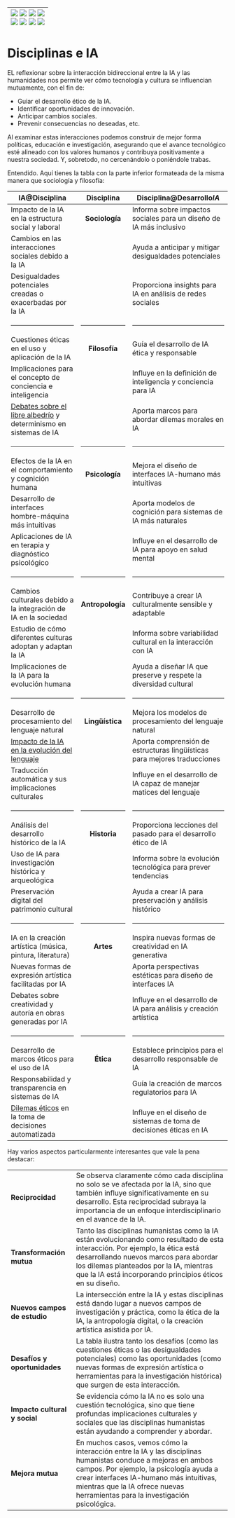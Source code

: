 <div align=right>

|[![](https://img.shields.io/badge/-Inicio-FFF?style=flat&logo=Emlakjet&logoColor=black)](/README.md) [![](https://img.shields.io/badge/-Introducción-FFF?style=flat&logo=abbrobotstudio&logoColor=black)](/documentos/intro.md) [![](https://img.shields.io/badge/-Modelos_de_lenguaje-FFF?style=flat&logo=LiveChat&logoColor=black)](/documentos/LLMs.md) [![](https://img.shields.io/badge/-Panorámica-FFF?style=flat&logo=openstreetmap&logoColor=black)](/documentos/panoramica.md)<br>  [![](https://img.shields.io/badge/-Prompts-FFF?style=flat&logo=Proton&logoColor=black)](/documentos/prompts/README.md) [![](https://img.shields.io/badge/-Ing,_de_prompts-FFF?style=flat&logo=googleearthengine&logoColor=black)](/documentos/ingenieriaDePrompts/README.md) [![](https://img.shields.io/badge/-Patrones-FFF?style=flat&logo=textpattern&logoColor=black)](/documentos/ingenieriaDePrompts/patrones/README.md) [![](https://img.shields.io/badge/-Casos_de_uso-FFF?style=flat&logo=gitbook&logoColor=black)](/documentos/casosDeUso/README.md)|
|-:|

</div>

# Disciplinas e IA

EL reflexionar sobre la interacción bidireccional entre la IA y las humanidades nos permite ver cómo tecnología y cultura se influencian mutuamente, con el fin de:

- Guiar el desarrollo ético de la IA.
- Identificar oportunidades de innovación.
- Anticipar cambios sociales.
- Prevenir consecuencias no deseadas, etc.

Al examinar estas interacciones podemos construir de mejor forma políticas, educación e investigación, asegurando que el avance tecnológico esté alineado con los valores humanos y contribuya positivamente a nuestra sociedad. Y, sobretodo, no cercenándolo o poniéndole trabas.

Entendido. Aquí tienes la tabla con la parte inferior formateada de la misma manera que sociología y filosofía:

|IA@Disciplina|Disciplina|Disciplina@Desarrollo*IA*|
|-|:-:|-|
|Impacto de la IA en la estructura social y laboral| **Sociología** |Informa sobre impactos sociales para un diseño de IA más inclusivo|
Cambios en las interacciones sociales debido a la IA||Ayuda a anticipar y mitigar desigualdades potenciales
Desigualdades potenciales creadas o exacerbadas por la IA||Proporciona insights para IA en análisis de redes sociales
|<hr/>|<hr/>|<hr>|
|Cuestiones éticas en el uso y aplicación de la IA|**Filosofía**| Guía el desarrollo de IA ética y responsable|
Implicaciones para el concepto de conciencia e inteligencia||Influye en la definición de inteligencia y conciencia para IA
[Debates sobre el libre albedrío](https://openreview.net/pdf?id=W3VsHuga3j) y determinismo en sistemas de IA||Aporta marcos para abordar dilemas morales en IA
|<hr/>|<hr/>|<hr>|
|Efectos de la IA en el comportamiento y cognición humana|**Psicología**|Mejora el diseño de interfaces IA-humano más intuitivas|
Desarrollo de interfaces hombre-máquina más intuitivas||Aporta modelos de cognición para sistemas de IA más naturales
Aplicaciones de IA en terapia y diagnóstico psicológico||Influye en el desarrollo de IA para apoyo en salud mental
|<hr/>|<hr/>|<hr>|
|Cambios culturales debido a la integración de IA en la sociedad|**Antropología**|Contribuye a crear IA culturalmente sensible y adaptable|
Estudio de cómo diferentes culturas adoptan y adaptan la IA||Informa sobre variabilidad cultural en la interacción con IA
Implicaciones de la IA para la evolución humana||Ayuda a diseñar IA que preserve y respete la diversidad cultural
|<hr/>|<hr/>|<hr>|
|Desarrollo de procesamiento del lenguaje natural|**Lingüística**|Mejora los modelos de procesamiento del lenguaje natural|
[Impacto de la IA en la evolución del lenguaje](/documentos/casosDeUso/influenciaLLMsLenguaje.md)||Aporta comprensión de estructuras lingüísticas para mejores traducciones
Traducción automática y sus implicaciones culturales||Influye en el desarrollo de IA capaz de manejar matices del lenguaje
|<hr/>|<hr/>|<hr>|
|Análisis del desarrollo histórico de la IA|**Historia**|Proporciona lecciones del pasado para el desarrollo ético de IA|
Uso de IA para investigación histórica y arqueológica||Informa sobre la evolución tecnológica para prever tendencias
Preservación digital del patrimonio cultural||Ayuda a crear IA para preservación y análisis histórico
|<hr/>|<hr/>|<hr>|
|IA en la creación artística (música, pintura, literatura)|**Artes**|Inspira nuevas formas de creatividad en IA generativa|
Nuevas formas de expresión artística facilitadas por IA||Aporta perspectivas estéticas para diseño de interfaces IA
Debates sobre creatividad y autoría en obras generadas por IA||Influye en el desarrollo de IA para análisis y creación artística
|<hr/>|<hr/>|<hr>|
|Desarrollo de marcos éticos para el uso de IA|**Ética**|Establece principios para el desarrollo responsable de IA|
Responsabilidad y transparencia en sistemas de IA||Guía la creación de marcos regulatorios para IA
[Dilemas éticos](/documentos/casosDeUso/dilemaEtico.md) en la toma de decisiones automatizada||Influye en el diseño de sistemas de toma de decisiones éticas en IA

Hay varios aspectos particularmente interesantes que vale la pena destacar:

|||
|-|-|
|**Reciprocidad**|Se observa claramente cómo cada disciplina no solo se ve afectada por la IA, sino que también influye significativamente en su desarrollo. Esta reciprocidad subraya la importancia de un enfoque interdisciplinario en el avance de la IA.|
|**Transformación mutua**|Tanto las disciplinas humanistas como la IA están evolucionando como resultado de esta interacción. Por ejemplo, la ética está desarrollando nuevos marcos para abordar los dilemas planteados por la IA, mientras que la IA está incorporando principios éticos en su diseño.|
|**Nuevos campos de estudio**|La intersección entre la IA y estas disciplinas está dando lugar a nuevos campos de investigación y práctica, como la ética de la IA, la antropología digital, o la creación artística asistida por IA.|
|**Desafíos y oportunidades**|La tabla ilustra tanto los desafíos (como las cuestiones éticas o las desigualdades potenciales) como las oportunidades (como nuevas formas de expresión artística o herramientas para la investigación histórica) que surgen de esta interacción.|
|**Impacto cultural y social**|Se evidencia cómo la IA no es solo una cuestión tecnológica, sino que tiene profundas implicaciones culturales y sociales que las disciplinas humanistas están ayudando a comprender y abordar.|
|**Mejora mutua**|En muchos casos, vemos cómo la interacción entre la IA y las disciplinas humanistas conduce a mejoras en ambos campos. Por ejemplo, la psicología ayuda a crear interfaces IA-humano más intuitivas, mientras que la IA ofrece nuevas herramientas para la investigación psicológica.|
